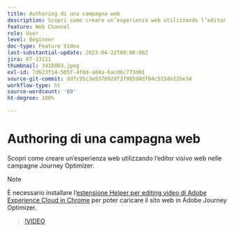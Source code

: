 ```yaml
---
title: Authoring di una campagna web
description: Scopri come creare un’esperienza web utilizzando l’editor visivo web nelle campagne Journey Optimizer.
feature: Web Channel
role: User
level: Beginner
doc-type: Feature Video
last-substantial-update: 2023-04-22T00:00:00Z
jira: KT-13111
thumbnail: 3418803.jpeg
exl-id: 7d623f14-505f-4f8d-a84a-6acd6c773d01
source-git-commit: ddfc95c3e837b92df3f98598df04c515de22be34
workflow-type: ht
source-wordcount: '69'
ht-degree: 100%

---
```


# Authoring di una campagna web

Scopri come creare un’esperienza web utilizzando l’editor visivo web nelle campagne Journey Optimizer.

>[!NOTE]
> È necessario installare l’[estensione Helper per editing video di Adobe Experience Cloud in Chrome](https://chrome.google.com/webstore/detail/adobe-experience-cloud-vi/kgmjjkfjacffaebgpkpcllakjifppnca) per poter caricare il sito web in Adobe Journey Optimizer.

>[!VIDEO](https://video.tv.adobe.com/v/3418803/?quality=12&learn=on)
